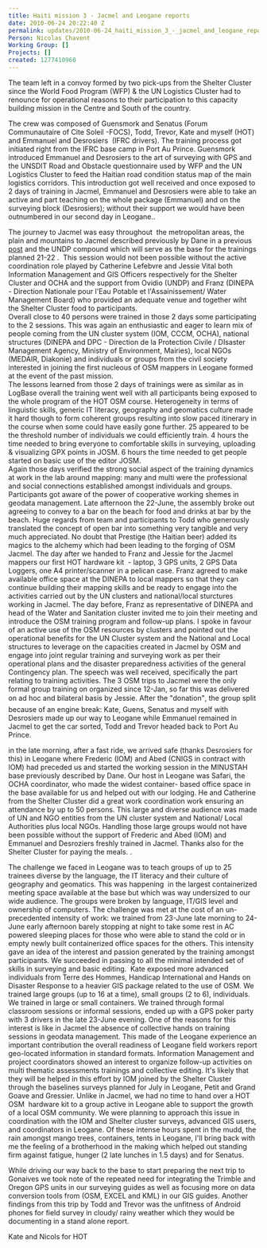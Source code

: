 ```yaml
---
title: Haiti mission 3 - Jacmel and Leogane reports
date: 2010-06-24 20:22:40 Z
permalink: updates/2010-06-24_haiti_mission_3_-_jacmel_and_leogane_reports
Person: Nicolas Chavent
Working Group: []
Projects: []
created: 1277410960
---
```


<p>The team left in a convoy formed by two pick-ups from the Shelter Cluster since the World Food Program (WFP) &amp; the UN Logistics Cluster had to renounce for operational reasons to their participation to this capacity building mission in the Centre and South of the country.</p><p>The crew was composed of Guensmork and Senatus (Forum Communautaire of Cite Soleil -FOCS), Todd, Trevor, Kate and myself (HOT) and Emmanuel and Desrosiers &nbsp;(IFRC drivers). The training process got initiated right from the IFRC base camp in Port Au Prince. Guensmork introduced Emmanuel and Desrosiers to the art of surveying with GPS and the UNSDIT Road and Obstacle questionnaire used by WFP and the UN Logistics Cluster to feed the Haitian road condition status map of the main logistics corridors. This introduction got well received and once exposed to 2 days of training in Jacmel, Emmanuel and Desrosiers were able to take an active and part teaching on the whole package (Emmanuel) and on the surveying block (Desrosiers); without their support we would have been outnumbered in our second day in Leogane..</p><p>The journey to Jacmel was easy throughout &nbsp;the metropolitan areas, the plain and mountains to Jacmel described previously by Dane in a previous <a href="../?p=5">post</a> and the UNDP compound which will serve as the base for the trainings planned 21-22 . &nbsp;This session would not been possible without the active coordination role played by Catherine Lefebvre and Jessie Vital both Information Management and GIS Officers respectively for the Shelter Cluster and OCHA and the support from Ovidio (UNDP) and Franz (DINEPA - Direction Nationale pour l'Eau Potable et l'Assainissement/ Water Management Board) who provided an adequate venue and together wiht the Shelter Cluster food to participants. <br>Overall close to 40 persons were trained in those 2 days some participating to the 2 sessions. This was again an enthusiastic and eager to learn mix of people coming from the UN cluster system (IOM, CCCM, OCHA), national structures (DINEPA and DPC - Direction de la Protection Civile / DIsaster Management Agency, Ministry of Environment, Mairies), local NGOs (MEDAIR, Diakonie) and individuals or groups from the civil society interested in joining the first nucleous of OSM mappers in Leogane formed at the event of the past mission. <br>The lessons learned from those 2 days of trainings were as similar as in LogBase overall the training went well with all participants being exposed to the whole program of the HOT OSM course. Heterogeneity in terms of linguistic skills, generic IT literacy, geography and geomatics culture made it hard though to form coherent groups resulting into slow paced itinerary in the course when some could have easily gone further. 25 appeared to be the threshold number of individuals we could efficiently train. 4 hours the time needed to bring everyone to comfortable skills in surveying, uploading &amp; visualizing GPX points in JOSM. 6 hours the time needed to get people started on basic use of the editor JOSM. <br>Again those days verified the strong social aspect of the training dynamics at work in the lab around mapping: many and multi were the professional and social connections established amongst individuals and groups. Participants got aware of the power of cooperative working shemes in geodata management. Late afternoon the 22-June, the assembly broke out agreeing to convey to a bar on the beach for food and drinks at bar by the beach. Huge regards from team and participants to Todd who generously translated the concept of open bar into something very tangible and very much appreciated. No doubt that Prestige (the Haitian beer) added its magics to the alchemy which had been leading to the forging of OSM Jacmel. The day after we handed to Franz and Jessie for the Jacmel mappers our first HOT hardware kit &nbsp;- laptop, 3 GPS units, 2 GPS Data Loggers, one A4 printer/scanner in a pelican case. Franz agreed to make available office space at the DINEPA to local mappers so that they can continue building their mapping skills and be ready to engage into the activities carried out by the UN clusters and national/local sturctures working in Jacmel. The day before, Franz as representative of DINEPA and head of the Water and Sanitation cluster invited me to join their meeting and introduce the OSM training program and follow-up plans. I spoke in favour of an active use of the OSM resources by clusters and pointed out the operational benefits for the UN Cluster system and the National and Local structures to leverage on the capacities created in Jacmel by OSM and engage into joint regular training and surveying work as per their operational plans and the disaster preparedness activities of the general Contingency plan. The speech was well received, specifically the part relating to training activities. The 3 OSM trips to Jacmel were the only formal group training on organized since 12-Jan, so far this was delivered on ad hoc and bilateral basis by Jessie. After the "donation", the group split because of an engine break: Kate, Guens, Senatus and myself with Desrosiers made up our way to Leogane while Emmanuel remained in Jacmel to get the car sorted, Todd and Trevor headed back to Port Au Prince.</p><p>in the late morning, after a fast ride, we arrived safe (thanks Desrosiers for this) in Leogane where Frederic (IOM) and Abed (CNIGS in contract with IOM) had preceded us and started the working session in the MINUSTAH base previously described by Dane. Our host in Leogane was Safari, the OCHA coordinator, who made the widest container- based office space in the base available for us and helped out with our lodging. He and Catherine from the Shelter Cluster did a great work coordination work ensuring an attendance by up to 50 persons. This large and diverse audience was made of UN and NGO entities from the UN cluster system and National/ Local Authorities plus local NGOs. Handling those large groups would not have been possible without the support of Frederic and Abed (IOM) and Emmanuel and Desroziers freshly trained in Jacmel. Thanks also for the Shelter Cluster for paying the meals. .</p><p>The challenge we faced in Leogane was to teach groups of up to 25 trainees diverse by the language, the IT literacy and their culture of geography and geomatics. This was happening &nbsp;in the largest containerized meeting space available at the base but which was way undersized to our wide audience. The groups were broken by language, IT/GIS level and ownership of computers. The challenge was met at the cost of an un-precedented intensity of work: we trained from 23-June late morning to 24-June early afternoon barely stopping at night to take some rest in AC powered sleeping places for those who were able to stand the cold or in empty newly built containerized office spaces for the others. This intensity gave an idea of the interest and passion generated by the training amongst participants. We succeeded in passing to all the minimal intended set of skills in surveying and basic editing. &nbsp;Kate exposed more advanced individuals from Terre des Hommes, Handicap International and Hands on Disaster Response to a heavier GIS package related to the use of OSM. We trained large groups (up to 16 at a time), small groups (2 to 6), individuals. We trained in large or small containers. We trained through formal classroom sessions or informal sessions, ended up with a GPS poker party with 3 drivers in the late 23-June evening. One of the reasons for this interest is like in Jacmel the absence of collective hands on training sessions in geodata management. This made of the Leogane experience an important contribution the overall readiness of Leogane field workers report geo-located information in standard formats. Information Management and project coordinators showed an interest to organize follow-up activities on multi thematic assessments trainings and collective editing. It's likely that they will be helped in this effort by IOM joined by the Shelter Cluster through the baselines surveys planned for July in Leogane, Petit and Grand Goave and Gressier. Unlike in Jacmel, we had no time to hand over a HOT OSM &nbsp;hardware kit to a group active in Leogane able to support the growth of a local OSM community. We were planning to approach this issue in coordination with the IOM and Shelter cluster surveys, advanced GIS users, and coordinators in Leogane. Of these intense hours spent in the mudd, the rain amongst mango trees, containers, tents in Leogane, I'll bring back with me the feeling of a brotherhood in the making which helped out standing firm against fatigue, hunger (2 late lunches in 1.5 days) and for Senatus.</p><p>While driving our way back to the base to start preparing the next trip to Gonaives we took note of the repeated need for integrating the Trimble and Oregon GPS units in our surveying guides as well as focusing more on data conversion tools from (OSM, EXCEL and KML) in our GIS guides. Another findings from this trip by Todd and Trevor was the unfitness of Android phones for field survey in cloudy/ rainy weather which they would be documenting in a stand alone report.</p><p>Kate and Nicols for HOT</p>
